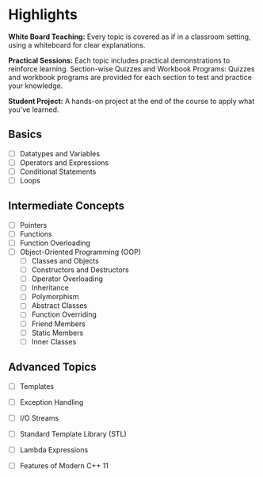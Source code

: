 # Highlights

**White Board Teaching:** Every topic is covered as if in a classroom setting, using a whiteboard for clear explanations.

**Practical Sessions:** Each topic includes practical demonstrations to reinforce learning.
Section-wise Quizzes and Workbook Programs: Quizzes and workbook programs are provided for each section to test and practice your knowledge.

**Student Project:** A hands-on project at the end of the course to apply what you've learned.

## Basics

- [ ] Datatypes and Variables
- [ ] Operators and Expressions
- [ ] Conditional Statements
- [ ] Loops

## Intermediate Concepts

- [ ] Pointers
- [ ] Functions
- [ ] Function Overloading
- [ ] Object-Oriented Programming (OOP)
  - [ ] Classes and Objects
  - [ ] Constructors and Destructors
  - [ ] Operator Overloading
  - [ ] Inheritance
  - [ ] Polymorphism
  - [ ] Abstract Classes
  - [ ] Function Overriding
  - [ ] Friend Members
  - [ ] Static Members
  - [ ] Inner Classes

## Advanced Topics

- [ ] Templates
- [ ] Exception Handling
- [ ] I/O Streams
- [ ] Standard Template Library (STL)
- [ ] Lambda Expressions
- [ ] Features of Modern C++ 11

